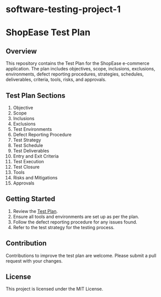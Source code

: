 # software-testing-project-1

# ShopEase Test Plan

## Overview
This repository contains the Test Plan for the ShopEase e-commerce application. The plan includes objectives, scope, inclusions, exclusions, environments, defect reporting procedures, strategies, schedules, deliverables, criteria, tools, risks, and approvals.

## Test Plan Sections
1. Objective
2. Scope
3. Inclusions
4. Exclusions
5. Test Environments
6. Defect Reporting Procedure
7. Test Strategy
8. Test Schedule
9. Test Deliverables
10. Entry and Exit Criteria
11. Test Execution
12. Test Closure
13. Tools
14. Risks and Mitigations
15. Approvals

## Getting Started
1. Review the [Test Plan](./TestPlan.md).
2. Ensure all tools and environments are set up as per the plan.
3. Follow the defect reporting procedure for any issues found.
4. Refer to the test strategy for the testing process.

## Contribution
Contributions to improve the test plan are welcome. Please submit a pull request with your changes.

## License
This project is licensed under the MIT License.
